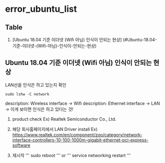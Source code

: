 # error_ubuntu_list

## Table
1. [Ubuntu 18.04 기준 이더넷 (Wifi 아님) 인식이 안되는 현상] (#Ubuntu-18.04-기준-이더넷-(Wifi-아님)-인식이-안되는-현상)


## Ubuntu 18.04 기준 이더넷 (Wifi 아님) 인식이 안되는 현상

LAN선을 인식은 하고 있는지 확인
```
sudo lshw -C network
```
description: Wireless interface -> Wifi
description: Ethernet interface -> LAN -> 이게 보이면 인식은 하고 있다는 것!

1. product check
Ex) Realtek Semiconductor Co., Ltd.

2. 해당 회사홈페이지에서 LAN Driver install
Ex) https://www.realtek.com/en/component/zoo/category/network-interface-controllers-10-100-1000m-gigabit-ethernet-pci-express-software

3. 재시작
'''
sudo reboot
'''
or
'''
service networking restart
'''
